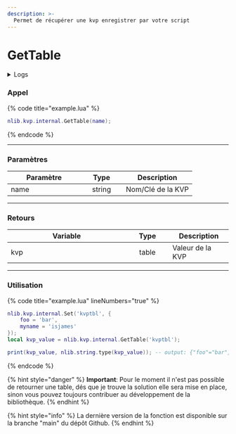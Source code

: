 ```yaml
---
description: >-
  Permet de récupérer une kvp enregistrer par votre script
---
```


# GetTable

<details>
  <summary>Logs</summary>

  Ajoutée en **v0.1.2**
</details>

### Appel

{% code title="example.lua" %}
```lua
nlib.kvp.internal.GetTable(name);
```
{% endcode %}

***

### Paramètres

<table>
    <thead>
        <tr>
            <th width="151" align="center">Paramètre</th>
            <th width="79" align="center">Type</th>
            <th align="center">Description</th>
        </tr>
    </thead>
    <tbody>
        <tr>
            <td>name</td>
            <td align="center">string</td>
            <td>Nom/Clé de la KVP</td>
        </tr>
    </tbody>
</table>

***

### Retours

<table>
    <thead>
        <tr>
            <th width="254" align="center">Variable</th>
            <th width="82" align="center">Type</th>
            <th align="center">Description</th>
        </tr>
    </thead>
    <tbody>
        <tr>
            <td>kvp</td>
            <td align="center">table</td>
            <td>Valeur de la KVP</td>
        </tr>
    </tbody>
</table>

***

### Utilisation

{% code title="example.lua" lineNumbers="true" %}
```lua
nlib.kvp.internal.Set('kvptbl', {
    foo = 'bar',
    myname = 'isjames'
});
local kvp_value = nlib.kvp.internal.GetTable('kvptbl');

print(kvp_value, nlib.string.type(kvp_value)); -- output: {"foo"="bar", "myname"="isjames"}, string 
```
{% endcode %}

{% hint style="danger" %}
**Important**: Pour le moment il n'est pas possible de retourner une table, dés que je trouve la solution elle sera mise en place, sinon vous pouvez toujours contribuer au développement de la bibliothèque.
{% endhint %}

{% hint style="info" %}
La dernière version de la fonction est disponible sur la branche "main" du dépôt Github.
{% endhint %}
